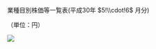 業種目別株価等一覧表(平成30年 $5!\\cdot!6$ 月分)

（単位：円）

![](https://www.nta.go.jp/tmp/76571149-67d3-43ea-a86c-e8b4f1601581/images/6234c357a5f34487d93594679e74230b88a5f4347715e4bb1611f5df10b6945a.jpg)